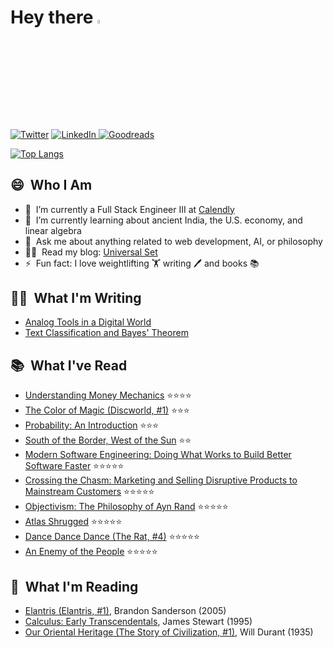 # Hey there <a href="https://www.linkedin.com/in/quentinlintz/"><img src="https://media.giphy.com/media/hvRJCLFzcasrR4ia7z/giphy.gif" width="4%"></a>

<a href="https://www.twitter.com/quentinlintz">![Twitter](https://img.shields.io/badge/Twitter-%231DA1F2.svg?style=for-the-badge&logo=Twitter&logoColor=white)</a>
<a href="https://www.linkedin.com/in/quentinlintz/">![LinkedIn](https://img.shields.io/badge/linkedin-%230077B5.svg?style=for-the-badge&logo=linkedin&logoColor=white)
</a>
<a href="https://www.goodreads.com/user/show/160841838">![Goodreads](https://img.shields.io/badge/Goodreads-F3F1EA?style=for-the-badge&logo=goodreads&logoColor=372213)</a>

[![Top Langs](https://github-readme-stats.vercel.app/api/top-langs/?username=quentinlintz&layout=compact&hide=jupyter%20notebook&size_weight=0.5&count_weight=0.5&theme=tokyonight&show_progress=false)](https://github.com/anuraghazra/github-readme-stats)

## 😄 &nbsp;Who I Am

- 🔭 &nbsp;I’m currently a Full Stack Engineer III at [Calendly](https://calendly.com/)
- 🌱 &nbsp;I’m currently learning about ancient India, the U.S. economy, and linear algebra
- 💬 &nbsp;Ask me about anything related to web development, AI, or philosophy
- 👨‍💻 &nbsp;Read my blog: [Universal Set](https://universalset.org/)
- ⚡ &nbsp;Fun fact: I love weightlifting 🏋️ writing 🖊️ and books 📚

## ✍🏻 &nbsp;What I'm Writing

<!-- UNIVERSALSET:START -->
- [Analog Tools in a Digital World](https://quentinlintz.github.io/posts/analog-tools-in-a-digital-world/)
- [Text Classification and Bayes&#39; Theorem](https://quentinlintz.github.io/posts/text-classification-and-bayes-theorem/)
<!-- UNIVERSALSET:END -->

## 📚 &nbsp;What I've Read

<!-- GOODREADS-READ:START -->
- [Understanding Money Mechanics](https://www.goodreads.com/review/show/6358661616?utm_medium=api&utm_source=rss) ⭐⭐⭐⭐
- [The Color of Magic (Discworld, #1)](https://www.goodreads.com/review/show/6351044354?utm_medium=api&utm_source=rss) ⭐⭐⭐
- [Probability: An Introduction](https://www.goodreads.com/review/show/6286456373?utm_medium=api&utm_source=rss) ⭐⭐⭐
- [South of the Border, West of the Sun](https://www.goodreads.com/review/show/6053104016?utm_medium=api&utm_source=rss) ⭐⭐
- [Modern Software Engineering: Doing What Works to Build Better Software Faster](https://www.goodreads.com/review/show/6097925818?utm_medium=api&utm_source=rss) ⭐⭐⭐⭐⭐
- [Crossing the Chasm: Marketing and Selling Disruptive Products to Mainstream Customers](https://www.goodreads.com/review/show/5976169314?utm_medium=api&utm_source=rss) ⭐⭐⭐⭐⭐
- [Objectivism: The Philosophy of Ayn Rand](https://www.goodreads.com/review/show/5907799301?utm_medium=api&utm_source=rss) ⭐⭐⭐⭐⭐
- [Atlas Shrugged](https://www.goodreads.com/review/show/5230094857?utm_medium=api&utm_source=rss) ⭐⭐⭐⭐⭐
- [Dance Dance Dance (The Rat, #4)](https://www.goodreads.com/review/show/5312782128?utm_medium=api&utm_source=rss) ⭐⭐⭐⭐⭐
- [An Enemy of the People](https://www.goodreads.com/review/show/5760924498?utm_medium=api&utm_source=rss) ⭐⭐⭐⭐⭐
<!-- GOODREADS-READ:END -->

## 📖 &nbsp;What I'm Reading

<!-- GOODREADS-CURRENTLY-READING:START -->
- [Elantris (Elantris, #1)](https://www.goodreads.com/review/show/6410362323?utm_medium=api&utm_source=rss), Brandon Sanderson (2005)
- [Calculus: Early Transcendentals](https://www.goodreads.com/review/show/6395865398?utm_medium=api&utm_source=rss), James Stewart (1995)
- [Our Oriental Heritage (The Story of Civilization, #1)](https://www.goodreads.com/review/show/6033872271?utm_medium=api&utm_source=rss), Will Durant (1935)
<!-- GOODREADS-CURRENTLY-READING:END -->
